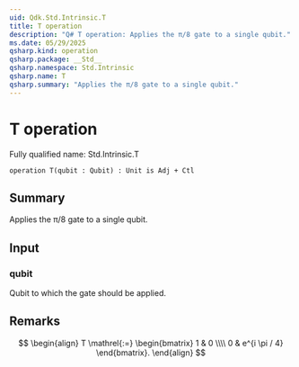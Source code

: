 ```yaml
---
uid: Qdk.Std.Intrinsic.T
title: T operation
description: "Q# T operation: Applies the π/8 gate to a single qubit."
ms.date: 05/29/2025
qsharp.kind: operation
qsharp.package: __Std__
qsharp.namespace: Std.Intrinsic
qsharp.name: T
qsharp.summary: "Applies the π/8 gate to a single qubit."
---
```


# T operation

Fully qualified name: Std.Intrinsic.T

```qsharp
operation T(qubit : Qubit) : Unit is Adj + Ctl
```

## Summary
Applies the π/8 gate to a single qubit.

## Input
### qubit
Qubit to which the gate should be applied.

## Remarks
$$
\begin{align}
    T \mathrel{:=}
    \begin{bmatrix}
        1 & 0 \\\\
        0 & e^{i \pi / 4}
    \end{bmatrix}.
\end{align}
$$
